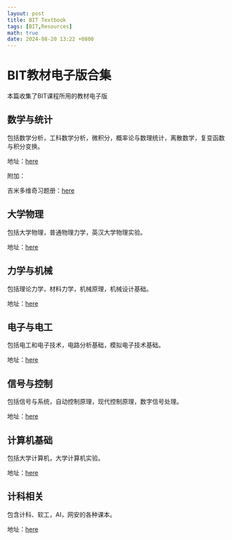 ```yaml
---
layout: post
title: BIT Textbook
tags: [BIT,Resources]
math: true
date: 2024-08-20 13:22 +0800
--- 
```


# BIT教材电子版合集

本篇收集了BIT课程所用的教材电子版

## 数学与统计

包括数学分析，工科数学分析，微积分，概率论与数理统计，离散数学，复变函数与积分变换。

地址：[here](https://pan.baidu.com/s/1E-AAh96CrLVG78HuVuF7gQ?pwd=univ)

附加：

吉米多维奇习题册：[here](https://pan.baidu.com/s/1_bs2l9ZkkXNTxAbVgKUn9A?pwd=univ)

## 大学物理

包括大学物理，普通物理力学，英汉大学物理实验。

地址：[here](https://pan.baidu.com/s/1ZyBRFjMvO1E7TrjTZZ__dQ?pwd=univ)

## 力学与机械

包括理论力学，材料力学，机械原理，机械设计基础。

地址：[here](https://pan.baidu.com/s/16kz9f6lniF7Zuzc8baCNyg?pwd=univ)

## 电子与电工

包括电工和电子技术，电路分析基础，模拟电子技术基础。

地址：[here](https://pan.baidu.com/s/15wuTi6qweiE0LDRq1pUa5w?pwd=univ)

## 信号与控制

包括信号与系统，自动控制原理，现代控制原理，数字信号处理。

地址：[here](https://pan.baidu.com/s/1D1BSm8T-6ifUL0YeacL0kA?pwd=univ)

## 计算机基础

包括大学计算机，大学计算机实验。

地址：[here](https://pan.baidu.com/s/1TaAYgr_cLjgGE1ax26CB7w?pwd=univ)

## 计科相关

包含计科、软工，AI，网安的各种课本。

地址：[here](https://pan.baidu.com/s/15INb4KueoWHY5HE4Zb6Fww?pwd=univ)